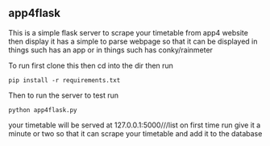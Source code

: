 ## app4flask
This is a simple flask server to scrape your timetable from app4 website then display it has a simple to parse webpage so that it can be 
displayed in things such has an app or in things such has conky/rainmeter

To run first clone this then cd into the dir then run
```
pip install -r requirements.txt
```
Then to run the server to test run
```
python app4flask.py
```
your timetable will be served at 127.0.0.1:5000/<user name>/<password>/list
on first time run give it a minute or two so that it can scrape your timetable and add it to the database
